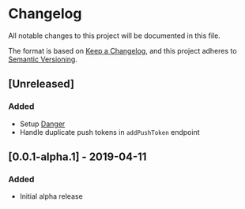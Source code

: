 # Changelog
All notable changes to this project will be documented in this file.

The format is based on [Keep a Changelog](https://keepachangelog.com/en/1.0.0/),
and this project adheres to [Semantic Versioning](https://semver.org/spec/v2.0.0.html).

## [Unreleased]
### Added
- Setup [Danger](https://danger.systems/js/)
- Handle duplicate push tokens in `addPushToken` endpoint

## [0.0.1-alpha.1] - 2019-04-11
### Added
- Initial alpha release
